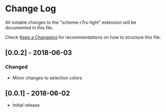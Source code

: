 # Change Log
All notable changes to the "scheme-r7rs-light" extension will be documented in this file.

Check [Keep a Changelog](http://keepachangelog.com/) for recommendations on how to structure this file.

## [0.0.2] - 2018-06-03
### Changed
- Minor changes to selection colors

## [0.0.1] - 2018-06-02
- Initial release
